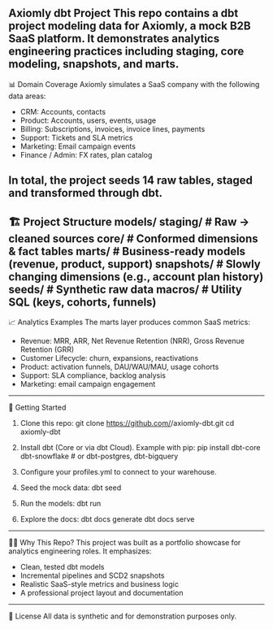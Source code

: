 Axiomly dbt Project
This repo contains a dbt project modeling data for Axiomly, a mock B2B SaaS platform. It demonstrates analytics engineering practices including staging, core modeling, snapshots, and marts.
---
📊 Domain Coverage
Axiomly simulates a SaaS company with the following data areas:

- CRM: Accounts, contacts
- Product: Accounts, users, events, usage
- Billing: Subscriptions, invoices, invoice lines, payments
- Support: Tickets and SLA metrics
- Marketing: Email campaign events
- Finance / Admin: FX rates, plan catalog

In total, the project seeds 14 raw tables, staged and transformed through dbt.
---
🏗️ Project Structure
models/
  staging/    # Raw → cleaned sources
  core/       # Conformed dimensions & fact tables
  marts/      # Business-ready models (revenue, product, support)
snapshots/    # Slowly changing dimensions (e.g., account plan history)
seeds/        # Synthetic raw data
macros/       # Utility SQL (keys, cohorts, funnels)
---
📈 Analytics Examples
The marts layer produces common SaaS metrics:

- Revenue: MRR, ARR, Net Revenue Retention (NRR), Gross Revenue Retention (GRR)
- Customer Lifecycle: churn, expansions, reactivations
- Product: activation funnels, DAU/WAU/MAU, usage cohorts
- Support: SLA compliance, backlog analysis
- Marketing: email campaign engagement
---
🚀 Getting Started
1. Clone this repo:
   git clone https://github.com/<your-username>/axiomly-dbt.git
   cd axiomly-dbt

2. Install dbt (Core or via dbt Cloud). Example with pip:
   pip install dbt-core dbt-snowflake  # or dbt-postgres, dbt-bigquery

3. Configure your profiles.yml to connect to your warehouse.

4. Seed the mock data:
   dbt seed

5. Run the models:
   dbt run

6. Explore the docs:
   dbt docs generate
   dbt docs serve
---
🧑‍💻 Why This Repo?
This project was built as a portfolio showcase for analytics engineering roles. It emphasizes:

- Clean, tested dbt models
- Incremental pipelines and SCD2 snapshots
- Realistic SaaS-style metrics and business logic
- A professional project layout and documentation
---
📜 License
All data is synthetic and for demonstration purposes only.